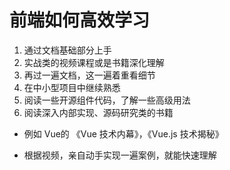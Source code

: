 # 前端如何高效学习

1. 通过文档基础部分上手
2. 实战类的视频课程或是书籍深化理解
3. 再过一遍文档，这一遍着重看细节
4. 在中小型项目中继续熟悉
5. 阅读一些开源组件代码，了解一些高级用法
6. 阅读深入内部实现、源码研究类的书籍
  * 例如 Vue的 《Vue 技术内幕》，《Vue.js 技术揭秘》


* 根据视频，亲自动手实现一遍案例，就能快速理解